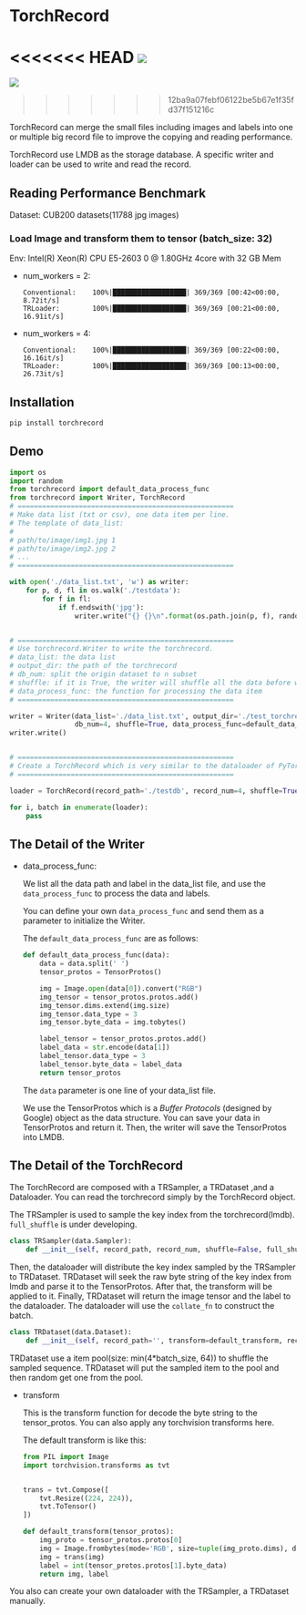 # TorchRecord

<<<<<<< HEAD
![](https://img.shields.io/badge/torchrecord-v0.1.0-blue.svg)
=======
![](https://img.shields.io/badge/torchrecord-v0.0.4-blue.svg)
>>>>>>> 12ba9a07febf06122be5b67e1f35fd37f151216c

TorchRecord can merge the small files including images and labels into one or multiple big record file to improve the copying and reading performance.

TorchRecord use LMDB as the storage database. A specific writer and loader can be used to write and read the record.

## Reading Performance Benchmark

Dataset: CUB200 datasets(11788 jpg images)

### Load Image and transform them to tensor (batch_size: 32)

Env: Intel(R) Xeon(R) CPU E5-2603 0 @ 1.80GHz 4core with 32 GB Mem

- num_workers = 2:
    ```
    Conventional:    100%|██████████████████| 369/369 [00:42<00:00,  8.72it/s]
    TRLoader:        100%|██████████████████| 369/369 [00:21<00:00, 16.91it/s]
    ```

- num_workers = 4:
    ```
    Conventional:    100%|██████████████████| 369/369 [00:22<00:00, 16.16it/s]
    TRLoader:        100%|██████████████████| 369/369 [00:13<00:00, 26.73it/s]
    ```
## Installation

```bash
pip install torchrecord
```

## Demo

```python
import os
import random
from torchrecord import default_data_process_func
from torchrecord import Writer, TorchRecord
# =====================================================
# Make data list (txt or csv), one data item per line.
# The template of data_list:
#
# path/to/image/img1.jpg 1
# path/to/image/img2.jpg 2
# ...
# =====================================================

with open('./data_list.txt', 'w') as writer:
    for p, d, fl in os.walk('./testdata'):
        for f in fl:
            if f.endswith('jpg'):
                writer.write("{} {}\n".format(os.path.join(p, f), random.randint(0, 10)))


# =====================================================
# Use torchrecord.Writer to write the torchrecord.
# data_list: the data list
# output_dir: the path of the torchrecord
# db_num: split the origin dataset to n subset
# shuffle: if it is True, the writer will shuffle all the data before writing them to the torchrecord
# data_process_func: the function for processing the data item
# =====================================================

writer = Writer(data_list='./data_list.txt', output_dir='./test_torchrecord', 
                db_num=4, shuffle=True, data_process_func=default_data_process_func)
writer.write()


# =====================================================
# Create a TorchRecord which is very similar to the dataloader of PyTorch
# =====================================================

loader = TorchRecord(record_path='./testdb', record_num=4, shuffle=True, batch_size=32, num_workers=4)

for i, batch in enumerate(loader):
    pass

```

## The Detail of the Writer

- data_process_func:

    We list all the data path and label in the data_list file, and use the `data_process_func` to process the data and labels.

    You can define your own `data_process_func` and send them as a parameter to initialize the Writer.

    The `default_data_process_func` are as follows:

    ```python
    def default_data_process_func(data):
        data = data.split(' ')
        tensor_protos = TensorProtos()

        img = Image.open(data[0]).convert("RGB")
        img_tensor = tensor_protos.protos.add()
        img_tensor.dims.extend(img.size)
        img_tensor.data_type = 3
        img_tensor.byte_data = img.tobytes()

        label_tensor = tensor_protos.protos.add()
        label_data = str.encode(data[1])
        label_tensor.data_type = 3
        label_tensor.byte_data = label_data
        return tensor_protos
    ```

    The `data` parameter is one line of your data_list file. 

    We use the TensorProtos which is a *Buffer Protocols* (designed by Google) object as the data structure. You can save your data in TensorProtos
    and return it. Then, the writer will save the TensorProtos into LMDB.
    

## The Detail of the TorchRecord

The TorchRecord are composed with a TRSampler, a TRDataset ,and a Dataloader. You can read the torchrecord simply by the TorchRecord object. 

The TRSampler is used to sample the key index from the torchrecord(lmdb). `full_shuffle` is under developing.
```python
class TRSampler(data.Sampler):
    def __init__(self, record_path, record_num, shuffle=False, full_shuffle=False, batch_size=1, num_workers=1):
```

Then, the dataloader will distribute the key index sampled by the TRSampler to TRDataset. TRDataset will seek the raw byte string of the key index from lmdb and parse it to the TensorProtos. After that, the transform will be applied to it. Finally, TRDataset will return the image tensor and the label to the dataloader. The dataloader will use the `collate_fn` to construct the batch.

```python
class TRDataset(data.Dataset):
    def __init__(self, record_path='', transform=default_transform, record_num=1, shuffle=False, batch_size=1, proto=TensorProtos):
```

TRDataset use a item pool(size: min(4*batch_size, 64)) to shuffle the sampled sequence. TRDataset will put the sampled item to the pool and then random get one from the pool.

- transform

    This is the transform function for decode the byte string to the tensor_protos. You can also apply any torchvision transforms here.

    The default transform is like this:

    ```python
    from PIL import Image
    import torchvision.transforms as tvt


    trans = tvt.Compose([
        tvt.Resize((224, 224)),
        tvt.ToTensor()
    ])

    def default_transform(tensor_protos):
        img_proto = tensor_protos.protos[0]
        img = Image.frombytes(mode='RGB', size=tuple(img_proto.dims), data=img_proto.byte_data)
        img = trans(img)
        label = int(tensor_protos.protos[1].byte_data)
        return img, label
    ```

You also can create your own dataloader with the TRSampler, a TRDataset manually.